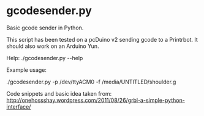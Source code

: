 gcodesender.py
==============

Basic gcode sender in Python.

This script has been tested on a pcDuino v2 sending gcode to a Printrbot.  It should also work on an Arduino Yun.

Help: ./gcodesender.py --help

Example usage:

./gcodesender.py -p /dev/ttyACM0 -f /media/UNTITLED/shoulder.g

Code snippets and basic idea taken from:
http://onehossshay.wordpress.com/2011/08/26/grbl-a-simple-python-interface/
